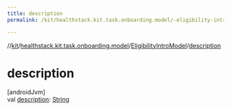 ```yaml
---
title: description
permalink: /kit/healthstack.kit.task.onboarding.model/-eligibility-intro-model/description.html

---
```

//[kit](../../../index.html)/[healthstack.kit.task.onboarding.model](../index.html)/[EligibilityIntroModel](index.html)/[description](description.html)



# description



[androidJvm]\
val [description](description.html): [String](https://kotlinlang.org/api/latest/jvm/stdlib/kotlin/-string/index.html)




